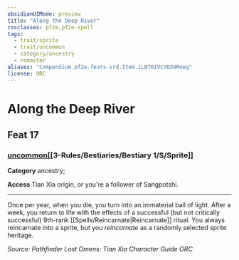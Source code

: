 ```yaml
---
obsidianUIMode: preview
title: "Along the Deep River"
cssclasses: pf2e,pf2e-spell
tags:
  - trait/sprite
  - trait/uncommon
  - category/ancestry
  - remaster
aliases: "Compendium.pf2e.feats-srd.Item.iLBT6IVCYO34Roeg"
license: ORC
---
```

# Along the Deep River
## Feat 17
### [uncommon](uncommon "Uncommon Rarity Trait")[[3-Rules/Bestiaries/Bestiary 1/S/Sprite]]

**Category** ancestry; 




**Access** Tian Xia origin, or you're a follower of Sangpotshi.

* * *

Once per year, when you die, you turn into an immaterial ball of light. After a week, you return to life with the effects of a successful (but not critically successful) 9th-rank [[Spells/Reincarnate|Reincarnate]] ritual. You always reincarnate into a sprite, but you _reincarnate_ as a randomly selected sprite heritage.

*Source: Pathfinder Lost Omens: Tian Xia Character Guide*
*ORC*